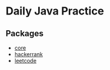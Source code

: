# Daily Java Practice

## Packages
- [core](src/main/java/io/github/rimonmostafiz/core/README.md)
- [hackerrank](src/main/java/io/github/rimonmostafiz/hackerrank/README.md)
- [leetcode]((src/main/java/io/github/rimonmostafiz/leetcode))
